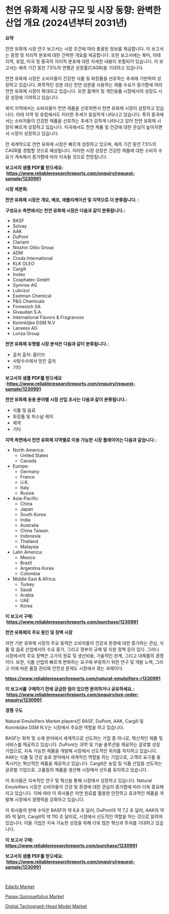 <p><h1>천연 유화제 시장 규모 및 시장 동향: 완벽한 산업 개요 (2024년부터 2031년)</h1></p><p><strong>요약</strong></p>
<p><p>천연 유화제 시장 연구 보고서는 시장 조건에 따라 총괄된 정보를 제공합니다. 이 보고서는 동향 및 지리적 분포에 대한 간략한 개요를 제공합니다. 또한 보고서에는 북미, 아태 지역, 유럽, 미국 및 중국의 지리적 분포에 대한 자세한 내용이 포함되어 있습니다. 이 보고서는 예측 기간 동안 7.5%의 연평균 성장률(CAGR)을 기대하고 있습니다.</p><p>천연 유화제 시장은 소비자들이 건강한 식품 및 화장품을 선호하는 추세에 기반하여 성장하고 있습니다. 화학적인 성분 대신 천연 성분을 사용하는 제품 수요가 증가함에 따라 천연 유화제 시장이 확대되고 있습니다. 또한 홈케어 및 개인용품 시장에서의 성장도 시장 성장에 기여하고 있습니다.</p><p>북미 지역에서는 소비자들이 천연 제품을 선호하면서 천연 유화제 시장이 성장하고 있습니다. 아태 지역 및 유럽에서도 이러한 추세가 동일하게 나타나고 있습니다. 특히 중국에서는 소비자들이 건강한 제품을 선호하는 추세가 강하게 나타나고 있어 천연 유화제 시장이 빠르게 성장하고 있습니다. 미국에서도 천연 제품 및 건강에 대한 관심이 높아지면서 시장이 성장하고 있습니다. </p><p>전 세계적으로 천연 유화제 시장은 빠르게 성장하고 있으며, 예측 기간 동안 7.5%의 CAGR를 경험할 것으로 예상됩니다. 이러한 시장 성장은 건강한 제품에 대한 소비자 수요가 계속해서 증가함에 따라 지속될 것으로 전망됩니다.</p></p>
<p><strong>보고서의 샘플 PDF를 받으세요: &nbsp;<a href="https://www.reliableresearchreports.com/enquiry/request-sample/1230991">https://www.reliableresearchreports.com/enquiry/request-sample/1230991</a></strong></p>
<p><strong>시장 세분화:</strong></p>
<p><strong> 천연 유화제 시장은 개요, 배포, 애플리케이션 및 지역으로 더 분류됩니다. :</strong></p>
<p><strong>구성요소 측면에서는 천연 유화제 시장은 다음과 같이 분류됩니다.:</strong></p>
<p><ul><li>BASF</li><li>Solvay</li><li>AAK</li><li>DuPont</li><li>Clariant</li><li>Nisshin Oillio Group</li><li>ADM</li><li>Croda International</li><li>KLK OLEO</li><li>Cargill</li><li>Inolex</li><li>Cosphatec GmbH</li><li>Symrise AG</li><li>Lubrizol</li><li>Eastman Chemical</li><li>P&G Chemicals</li><li>Firmenich SA</li><li>Givaudan S.A.</li><li>International Flavors & Fragrances</li><li>Koninklijke DSM N.V</li><li>Lanxess AG</li><li>Lonza Group</li></ul></p>
<p><strong> 천연 유화제 유형별 시장 분석은 다음과 같이 분류됩니다.:</strong></p>
<p><ul><li>출처 출처: 올리브</li><li>사탕수수에서 얻은 출처</li><li>기타</li></ul></p>
<p><strong>보고서의 샘플 PDF를 받으세요 :<a href="https://www.reliableresearchreports.com/enquiry/request-sample/1230991">https://www.reliableresearchreports.com/enquiry/request-sample/1230991</a></strong></p>
<p><strong> 천연 유화제 응용 분야별 시장 산업 조사는 다음과 같이 분류됩니다.:</strong></p>
<p><ul><li>식품 및 음료</li><li>화장품 및 퍼스널 케어</li><li>제약</li><li>기타</li></ul></p>
<p><strong>지역 측면에서 천연 유화제 지역별로 이용 가능한 시장 플레이어는 다음과 같습니다.:</strong></p>
<p><ul>
    <li>
        North America:
        <ul>
            <li>United States</li>
            <li>Canada</li>
        </ul>
    </li>
    <li>
        Europe:
        <ul>
            <li>Germany</li>
            <li>France</li>
            <li>U.K.</li>
            <li>Italy</li>
            <li>Russia</li>
        </ul>
    </li>
    <li>
        Asia-Pacific:
        <ul>
            <li>China</li>
            <li>Japan</li>
            <li>South Korea</li>
            <li>India</li>
            <li>Australia</li>
            <li>China Taiwan</li>
            <li>Indonesia</li>
            <li>Thailand</li>
            <li>Malaysia</li>
        </ul>
    </li>
    <li>
        Latin America:
        <ul>
            <li>Mexico</li>
            <li>Brazil</li>
            <li>Argentina Korea</li>
            <li>Colombia</li>
        </ul>
    </li>
    <li>
        Middle East & Africa:
        <ul>
            <li>Turkey</li>
            <li>Saudi</li>
            <li>Arabia</li>
            <li>UAE</li>
            <li>Korea</li>
        </ul>
    </li>
    </ul></p>
<p><strong>이 보고서 구매: &nbsp;<a href="https://www.reliableresearchreports.com/purchase/1230991">https://www.reliableresearchreports.com/purchase/1230991</a></strong></p>
<p><strong>천연 유화제의 주요 동인 및 장벽 시장</strong></p>
<p><p>자연 기반 유화제 시장의 주요 동력은 소비자들의 건강과 환경에 대한 증가하는 관심, 식품 및 음료 산업에서의 수요 증가, 그리고 정부의 규제 및 지원 정책 등이 있다. 그러나 시장에서의 주요 장벽은 고가의 원료 및 생산비용, 기술적인 한계, 그리고 대체품의 경쟁이다. 또한, 식품 산업의 빠르게 변화하는 요구에 부응하기 위한 연구 및 개발 노력, 그리고 이에 따른 품질 관리와 안전성 문제도 시장에서 겪는 과제이다.</p></p>
<p><strong><a href="https://www.reliableresearchreports.com/natural-emulsifiers-r1230991">https://www.reliableresearchreports.com/natural-emulsifiers-r1230991</a></strong></p>
<p><strong>이 보고서를 구매하기 전에 궁금한 점이 있으면 문의하거나 공유하세요.: &nbsp;<a href="https://www.reliableresearchreports.com/enquiry/pre-order-enquiry/1230991">https://www.reliableresearchreports.com/enquiry/pre-order-enquiry/1230991</a></strong></p>
<p><strong>경쟁 구도</strong></p>
<p><p>Natural Emulsifiers Market players인 BASF, DuPont, AAK, Cargill 및 Koninklijke DSM N.V는 시장에서 주요한 역할을 하고 있습니다.</p><p>BASF는 화학 및 소재 분야에서 세계적으로 선도하는 기업 중 하나로, 혁신적인 제품 및 서비스를 제공하고 있습니다. DuPont는 과학 및 기술 솔루션을 제공하는 글로벌 성장 기업으로, 지속 가능한 제품을 개발해 시장에서 선도적인 위치를 차지하고 있습니다. AAK는 식품 및 건강 송료 분야에서 세계적인 역할을 하는 기업으로, 고객의 요구를 충족시키는 혁신적인 제품을 제공하고 있습니다. Cargill은 농업 및 식품 산업을 선도하는 글로벌 기업으로, 고품질의 제품을 생산해 시장에서 선두를 유지하고 있습니다.</p><p>이 회사들은 지속적인 연구 및 혁신을 통해 시장에서 성장하고 있습니다. Natural Emulsifiers 시장은 소비자들의 건강 및 환경에 대한 관심이 증가함에 따라 더욱 중요해지고 있습니다. 이에 따라 이 회사들은 자연 원료를 활용한 안전하고 효과적인 제품을 개발해 시장에서 경쟁력을 강화하고 있습니다.</p><p>이 회사들의 판매 수익은 BASF의 약 6,8 조 달러, DuPont의 약 7,2 조 달러, AAK의 약 85 억 달러, Cargill의 약 110 조 달러로, 시장에서 선도적인 역할을 하는 것으로 알려져 있습니다. 이들 기업은 지속 가능한 성장을 위해 더욱 많은 혁신과 투자를 기대하고 있습니다.</p></p>
<p><strong>이 보고서 구매: &nbsp; <a href="https://www.reliableresearchreports.com/purchase/1230991">https://www.reliableresearchreports.com/purchase/1230991</a></strong></p>
<p><strong>보고서의 샘플 PDF를 받으세요: &nbsp;<a href="https://www.reliableresearchreports.com/enquiry/request-sample/1230991">https://www.reliableresearchreports.com/enquiry/request-sample/1230991</a></strong><strong></strong></p>
<p>&nbsp;</p>
<p><p><a href="https://www.linkedin.com/pulse/edarbi-market-size-share-amp-trends-analysis-report-application-adjhf?trackingId=iX1R9jwdTVOEZ0m1K9mx7A%3D%3D">Edarbi Market</a></p><p><a href="https://github.com/PeterParrish5/Market-Research-Report-List-4/blob/main/panax-quinquefolius-market.md">Panax Quinquefolius Market</a></p><p><a href="https://www.linkedin.com/pulse/digital-tachograph-head-model-market-research-report-unlocks-x8ljf?trackingId=eH7J0doUEglupTQsTBWEvw%3D%3D">Digital Tachograph Head Model Market</a></p></p>